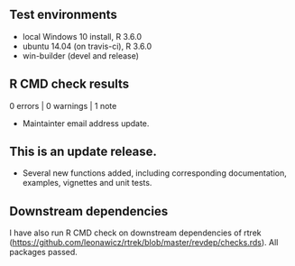 ## Test environments
* local Windows 10 install, R 3.6.0
* ubuntu 14.04 (on travis-ci), R 3.6.0
* win-builder (devel and release)

## R CMD check results

0 errors | 0 warnings | 1 note

* Maintainter email address update.

## This is an update release.

* Several new functions added, including corresponding documentation, examples, vignettes and unit tests.

## Downstream dependencies

I have also run R CMD check on downstream dependencies of rtrek 
(https://github.com/leonawicz/rtrek/blob/master/revdep/checks.rds). 
All packages passed.
